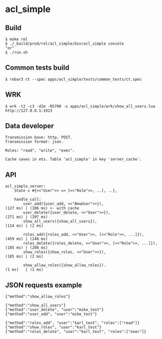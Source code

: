 acl_simple
=====

Build
-----
    $ make rel
    $ ./_build/prod/rel/acl_simple/bin/acl_simple console
    "or"
    $ ./run.sh

Common tests build
----
    $ rebar3 ct --spec apps/acl_simple/tests/common_tests/ct.spec

WRK
----
    $ wrk -t2 -c3 -d1m -R5700 -s apps/acl_simple/wrk/show_all_users.lua http://127.0.0.1:1913
    
Data developer
---- 
    Transmission base: http, POST.
    Transmission format: json.

    Roles: "read", "write", "exec".

    Cache saves in ets. Table 'acl_simple' in key 'server_cache'. 

API
-----
    acl_simple_server:
        State = #{<<"User">> => [<<"Role">>, ..], ..},
    
        handle_call:
            user_add({user_add, <<"NewUser">>}),                          (127 ms) | (106 ms) <- with cache
            user_delete({user_delete, <<"User">>}),                       (271 ms) | (297 ms)
            show_all_users({show_all_users}),                             (114 ms) | (2 ms)
        
            roles_add({roles_add, <<"User">>, [<<"Role">>, ...]}),        (459 ms) | (246 ms)
            roles_delete({roles_delete, <<"User">>, [<<"Role">>, ...]}),  (185 ms) | (208 ms)
            show_roles({show_roles, <<"User">>}),                         (185 ms) | (2 ms)
        
            show_allow_roles({show_allow_roles}).                         (1 ms)   | (1 ms)

        
JSON requests example
-----
    {"method":"show_allow_roles"}

    {"method":"show_all_users"}
    {"method":"user_delete", "user":"mike_test"}
    {"method":"user_add", "user":"mike_test"}
    
    {"method":"roles_add", "user":"karl_test", "roles":["read"]}
    {"method":"show_roles", "user":"karl_test"}
    {"method":"roles_delete", "user":"karl_test", "roles":["exec"]}

    